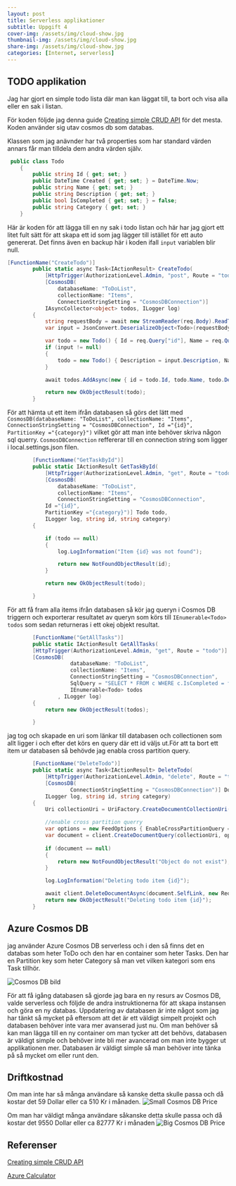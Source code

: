 ```yaml
---
layout: post
title: Serverless applikationer
subtitle: Uppgift 4
cover-img: /assets/img/cloud-show.jpg
thumbnail-img: /assets/img/cloud-show.jpg
share-img: /assets/img/cloud-show.jpg
categories: [Internet, serverless]
---
```


## TODO applikation

Jag har gjort en simple todo lista där man kan läggat till, ta bort och visa alla eller en sak i listan.

För koden följde jag denna guide [Creating simple CRUD API](https://markheath.net/post/azure-functions-rest-csharp-bindings) för det mesta. Koden använder sig utav cosmos db som databas.

Klassen som jag anävnder har två properties som har standard värden annars får man tilldela dem andra värden själv.

```C#
 public class Todo
    {
        public string Id { get; set; }
        public DateTime Created { get; set; } = DateTime.Now;
        public string Name { get; set; }
        public string Description { get; set; }
        public bool IsCompleted { get; set; } = false;
        public string Category { get; set; }
    }
```

Här är koden för att lägga till en ny sak i todo listan och här har jag gjort ett litet fult sätt för att skapa ett id som jag lägger till istället för ett auto genererat. Det finns även en backup här i koden ifall ```input``` variablen blir null.
```C#
[FunctionName("CreateTodo")]
        public static async Task<IActionResult> CreateTodo(
            [HttpTrigger(AuthorizationLevel.Admin, "post", Route = "todo")] HttpRequest req,
            [CosmosDB(
                databaseName: "ToDoList",
                collectionName: "Items",
                ConnectionStringSetting = "CosmosDBConnection")]
            IAsyncCollector<object> todos, ILogger log)
        {
            string requestBody = await new StreamReader(req.Body).ReadToEndAsync();
            var input = JsonConvert.DeserializeObject<Todo>(requestBody);

            var todo = new Todo() { Id = req.Query["id"], Name = req.Query["name"], Description = req.Query["description"] };
            if (input != null)
            {
                todo = new Todo() { Description = input.Description, Name = input.Name };
            }

            await todos.AddAsync(new { id = todo.Id, todo.Name, todo.Description, todo.Created, todo.IsCompleted, todo.PartitionKey });

            return new OkObjectResult(todo);
        }
```

För att hämta ut ett item ifrån databasen så görs det lätt med ```CosmosDB(databaseName: "ToDoList", collectionName: "Items", ConnectionStringSetting = "CosmosDBConnection", Id ="{id}", PartitionKey ="{category}")``` vilket gör att man inte behöver skriva någon sql querry. ```CosmosDBConnection``` reffererar till en connection string som ligger i local.settings.json filen.
```C#
        [FunctionName("GetTaskById")]
        public static IActionResult GetTaskById(
            [HttpTrigger(AuthorizationLevel.Admin, "get", Route = "todo/{id}/{category}")] HttpRequest req,
            [CosmosDB(
                databaseName: "ToDoList",
                collectionName: "Items",
                ConnectionStringSetting = "CosmosDBConnection",
            Id ="{id}",
            PartitionKey ="{category}")] Todo todo,
            ILogger log, string id, string category)
        {

            if (todo == null)
            {
                log.LogInformation("Item {id} was not found");

                return new NotFoundObjectResult(id);
            }

            return new OkObjectResult(todo);

        }
```

För att få fram alla items ifrån databasen så kör jag queryn i Cosmos DB triggern och exporterar resultatet av queryn som körs till ```IEnumerable<Todo> todos``` som sedan returneras i ett okej objekt resultat.
```C#
        [FunctionName("GetAllTasks")]
        public static IActionResult GetAllTasks(
        [HttpTrigger(AuthorizationLevel.Admin, "get", Route = "todo")] HttpRequest req,
        [CosmosDB(
                    databaseName: "ToDoList",
                    collectionName: "Items",
                    ConnectionStringSetting = "CosmosDBConnection",
                    SqlQuery = "SELECT * FROM c WHERE c.IsCompleted = false order by c._ts desc")]
                    IEnumerable<Todo> todos
                , ILogger log)
        {
            return new OkObjectResult(todos);

        }
```
jag tog och skapade en uri som länkar till databasen och collectionen som allt ligger i och efter det körs en query där ett id väljs ut.För att ta bort ett item ur databasen så behövde jag enabla cross partition query.
```C#
        [FunctionName("DeleteTodo")]
        public static async Task<IActionResult> DeleteTodo(
            [HttpTrigger(AuthorizationLevel.Admin, "delete", Route = "todo/{id}/{category}")] HttpRequest req,
            [CosmosDB(
                    ConnectionStringSetting = "CosmosDBConnection")] DocumentClient client,
            ILogger log, string id, string category)
        {
            Uri collectionUri = UriFactory.CreateDocumentCollectionUri("ToDoList", "Items");

            //enable cross partition querry
            var options = new FeedOptions { EnableCrossPartitionQuery = true };
            var document = client.CreateDocumentQuery(collectionUri, options).Where( x => x.Id == id).AsEnumerable().FirstOrDefault();
            
            if (document == null)
            {
                return new NotFoundObjectResult("Object do not exist");
            }

            log.LogInformation("Deleting todo item {id}");

            await client.DeleteDocumentAsync(document.SelfLink, new RequestOptions { PartitionKey = new Microsoft.Azure.Documents.PartitionKey(category) });
            return new OkObjectResult("Deleting todo item {id}");
        }
```

## Azure Cosmos DB

jag använder Azure Cosmos DB serverless och i den så finns det en databas som heter ToDo och den har en container som heter Tasks. Den har en Partition key som heter Category så man vet vilken kategori som ens Task tillhör.

![Cosmos DB bild](https://raw.githubusercontent.com/Kristianjimmefors/Programmerings-grottan/main/assets/img/CosmosDB.PNG)

För att få igång databasen så gjorde jag bara en ny resurs av Cosmos DB, valde serverless  och följde de andra instruktionerna för att skapa instansen och göra en ny databas. Uppdatering av databasen är inte något som jag har tänkt så mycket på eftersom att det är ett väldigt simpelt projekt och databasen behöver inte vara mer avanserad just nu. Om man behöver så kan man lägga till en ny container om man tycker att det behövs, databasen är väldigt simple och behöver inte bli mer avancerad om man inte bygger ut applikationen mer. Databasen är väldigt simple så man behöver inte tänka på så mycket om eller runt den.

## Driftkostnad

Om man inte har så många användare så kanske detta skulle passa och då kostar det 59 Dollar eller ca 510 Kr i månaden.
![Small Cosmos DB Price](https://raw.githubusercontent.com/Kristianjimmefors/Programmerings-grottan/main/assets/img/Small-Price-CosmosDB.PNG)

Om man har väldigt många användare såkanske detta skulle passa och då kostar det 9550 Dollar eller ca 82777 Kr i månaden
![Big Cosmos DB Price](https://raw.githubusercontent.com/Kristianjimmefors/Programmerings-grottan/main/assets/img/Big-Price-CosmosDB.PNG)

## Referenser

[Creating simple CRUD API](https://markheath.net/post/azure-functions-rest-csharp-bindings)

[Azure Calculator](https://azure.microsoft.com/en-us/pricing/calculator/)
